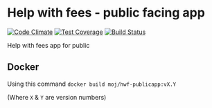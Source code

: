 # Help with fees - public facing app
[![Code Climate](https://codeclimate.com/github/ministryofjustice/hwf-publicapp/badges/gpa.svg)](https://codeclimate.com/github/ministryofjustice/hwf-publicapp) [![Test Coverage](https://codeclimate.com/github/ministryofjustice/hwf-publicapp/badges/coverage.svg)](https://codeclimate.com/github/ministryofjustice/hwf-publicapp) [![Build Status](https://travis-ci.org/ministryofjustice/hwf-publicapp.svg?branch=master)](https://travis-ci.org/ministryofjustice/hwf-publicapp)

Help with fees app for public

## Docker

Using this command `docker build moj/hwf-publicapp:vX.Y`

(Where `X` & `Y` are version numbers)
